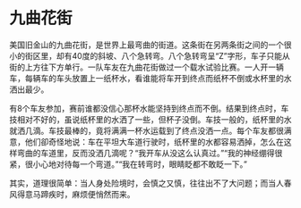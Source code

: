 # 九曲花街

美国旧金山的九曲花街，是世界上最弯曲的街道。这条街在另两条街之间的一个很小的街区里，却有40度的斜坡、八个急转弯。八个急转弯呈“Z”字形，车子只能从街的上方往下方单行。一队车友在九曲花街做过一个载水试验比赛。一人开一辆车，每辆车的车头放置上一纸杯水，看谁能将车开到终点而纸杯不倒或水杯里的水洒出最少。 

有8个车友参加，赛前谁都没信心那杯水能坚持到终点而不倒。结果到终点时，车技相对不好的，虽说纸杯里的水洒了一些，但杯子没倒。车技一般的，纸杯里的水就洒几滴。车技最棒的，竟将满满一杯水运载到了终点没洒一点。每个车友都很满意，他们卻奇怪地说：车在平坦大车道行驶时，纸杯里的水都容易洒掉，怎么在这样弯曲的车道里，反而没洒几滴呢？“我开车从没这么认真过。”“我的神经绷得很紧，很小心地对待每一个弯道。”“我在转弯时，眼睛眨都不敢眨一下。” 

其实，道理很简单：当人身处险境时，会慎之又慎，往往出不了大问题；而当人春风得意马蹄疾时，麻烦便悄然而来。